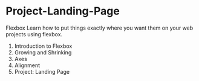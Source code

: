 # Project-Landing-Page
Flexbox 
Learn how to put things exactly where you want them on your web projects using flexbox.  
1. Introduction to Flexbox 
2. Growing and Shrinking 
3. Axes 
4. Alignment 
5. Project: Landing Page
